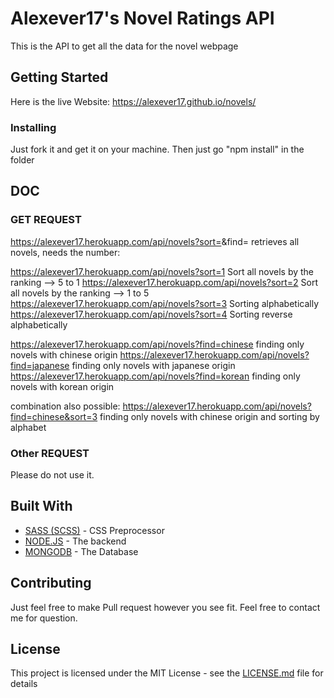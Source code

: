 # Alexever17's Novel Ratings API
This is the API to get all the data for the novel webpage

## Getting Started

Here is the live Website: https://alexever17.github.io/novels/

### Installing

Just fork it and get it on your machine. Then just go "npm install" in the folder

## DOC

### GET REQUEST
https://alexever17.herokuapp.com/api/novels?sort=<number>&find=<nationality>
retrieves all novels, needs the number:

https://alexever17.herokuapp.com/api/novels?sort=1
Sort all novels by the ranking --> 5 to 1
https://alexever17.herokuapp.com/api/novels?sort=2
Sort all novels by the ranking --> 1 to 5
https://alexever17.herokuapp.com/api/novels?sort=3
Sorting alphabetically
https://alexever17.herokuapp.com/api/novels?sort=4
Sorting reverse alphabetically

https://alexever17.herokuapp.com/api/novels?find=chinese
finding only novels with chinese origin
https://alexever17.herokuapp.com/api/novels?find=japanese
finding only novels with japanese origin
https://alexever17.herokuapp.com/api/novels?find=korean
finding only novels with korean origin

combination also possible:
https://alexever17.herokuapp.com/api/novels?find=chinese&sort=3
finding only novels with chinese origin and sorting by alphabet

### Other REQUEST

Please do not use it.

## Built With

* [SASS (SCSS)](https://sass-lang.com/) - CSS Preprocessor
* [NODE.JS](https://nodejs.org/en/) - The backend
* [MONGODB](https://www.mongodb.com/) - The Database

## Contributing

Just feel free to make Pull request however you see fit. Feel free to contact me for question.

## License

This project is licensed under the MIT License - see the [LICENSE.md](LICENSE.md) file for details
